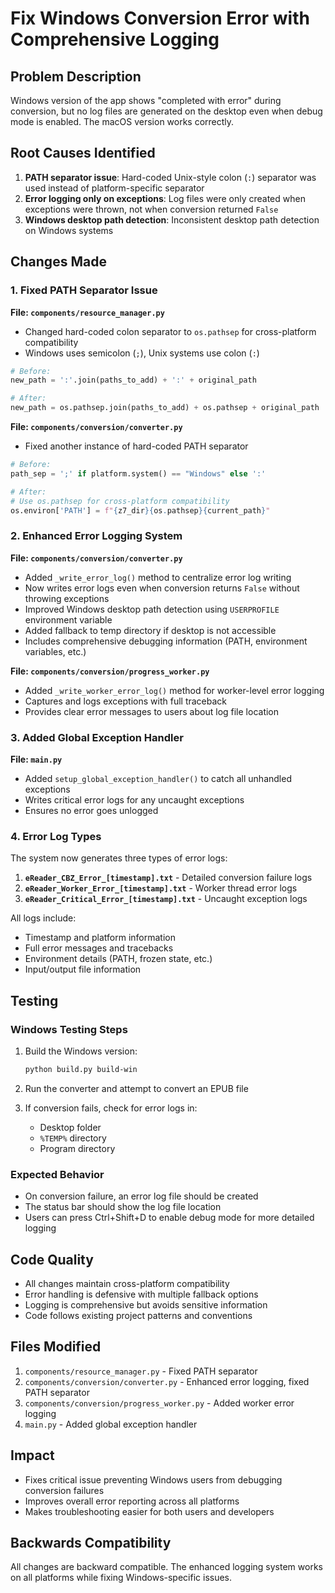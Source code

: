 # Fix Windows Conversion Error with Comprehensive Logging

## Problem Description

Windows version of the app shows "completed with error" during conversion, but no log files are generated on the desktop even when debug mode is enabled. The macOS version works correctly.

## Root Causes Identified

1. **PATH separator issue**: Hard-coded Unix-style colon (`:`) separator was used instead of platform-specific separator
2. **Error logging only on exceptions**: Log files were only created when exceptions were thrown, not when conversion returned `False`
3. **Windows desktop path detection**: Inconsistent desktop path detection on Windows systems

## Changes Made

### 1. Fixed PATH Separator Issue

**File: `components/resource_manager.py`**
- Changed hard-coded colon separator to `os.pathsep` for cross-platform compatibility
- Windows uses semicolon (`;`), Unix systems use colon (`:`)

```python
# Before:
new_path = ':'.join(paths_to_add) + ':' + original_path

# After:
new_path = os.pathsep.join(paths_to_add) + os.pathsep + original_path
```

**File: `components/conversion/converter.py`**
- Fixed another instance of hard-coded PATH separator

```python
# Before:
path_sep = ';' if platform.system() == "Windows" else ':'

# After:
# Use os.pathsep for cross-platform compatibility
os.environ['PATH'] = f"{z7_dir}{os.pathsep}{current_path}"
```

### 2. Enhanced Error Logging System

**File: `components/conversion/converter.py`**
- Added `_write_error_log()` method to centralize error log writing
- Now writes error logs even when conversion returns `False` without throwing exceptions
- Improved Windows desktop path detection using `USERPROFILE` environment variable
- Added fallback to temp directory if desktop is not accessible
- Includes comprehensive debugging information (PATH, environment variables, etc.)

**File: `components/conversion/progress_worker.py`**
- Added `_write_worker_error_log()` method for worker-level error logging
- Captures and logs exceptions with full traceback
- Provides clear error messages to users about log file location

### 3. Added Global Exception Handler

**File: `main.py`**
- Added `setup_global_exception_handler()` to catch all unhandled exceptions
- Writes critical error logs for any uncaught exceptions
- Ensures no error goes unlogged

### 4. Error Log Types

The system now generates three types of error logs:

1. **`eReader_CBZ_Error_[timestamp].txt`** - Detailed conversion failure logs
2. **`eReader_Worker_Error_[timestamp].txt`** - Worker thread error logs  
3. **`eReader_Critical_Error_[timestamp].txt`** - Uncaught exception logs

All logs include:
- Timestamp and platform information
- Full error messages and tracebacks
- Environment details (PATH, frozen state, etc.)
- Input/output file information

## Testing

### Windows Testing Steps

1. Build the Windows version:
   ```bash
   python build.py build-win
   ```

2. Run the converter and attempt to convert an EPUB file

3. If conversion fails, check for error logs in:
   - Desktop folder
   - `%TEMP%` directory
   - Program directory

### Expected Behavior

- On conversion failure, an error log file should be created
- The status bar should show the log file location
- Users can press Ctrl+Shift+D to enable debug mode for more detailed logging

## Code Quality

- All changes maintain cross-platform compatibility
- Error handling is defensive with multiple fallback options
- Logging is comprehensive but avoids sensitive information
- Code follows existing project patterns and conventions

## Files Modified

1. `components/resource_manager.py` - Fixed PATH separator
2. `components/conversion/converter.py` - Enhanced error logging, fixed PATH separator
3. `components/conversion/progress_worker.py` - Added worker error logging
4. `main.py` - Added global exception handler

## Impact

- Fixes critical issue preventing Windows users from debugging conversion failures
- Improves overall error reporting across all platforms
- Makes troubleshooting easier for both users and developers

## Backwards Compatibility

All changes are backward compatible. The enhanced logging system works on all platforms while fixing Windows-specific issues.
